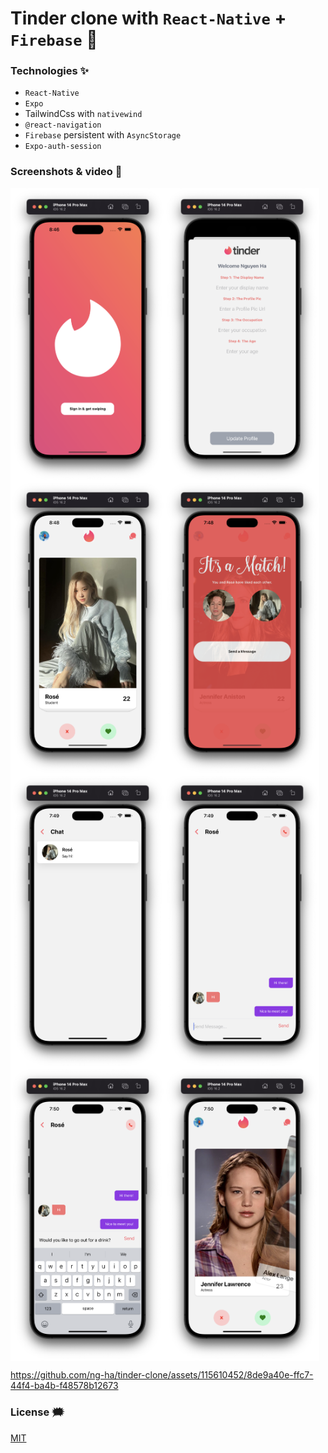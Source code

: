 # Tinder clone with `React-Native` + `Firebase` :sparkling_heart:

### Technologies ✨

- `React-Native`
- `Expo`
- TailwindCss with `nativewind`
- `@react-navigation`
- `Firebase` persistent with `AsyncStorage`
- `Expo-auth-session`

### Screenshots & video 🌃

<div style="display: flex; flex-wrap: wrap">
<img width="49%" src="./github-images/1.png" alt="ng-ha" />
<img width="49%" src="./github-images/2.png" alt="ng-ha" />
<img width="49%" src="./github-images/3.png" alt="ng-ha" />
<img width="49%" src="./github-images/4.png" alt="ng-ha" />
<img width="49%" src="./github-images/5.png" alt="ng-ha" />
<img width="49%" src="./github-images/6.png" alt="ng-ha" />
<img width="49%" src="./github-images/7.png" alt="ng-ha" />
<img width="49%" src="./github-images/8.png" alt="ng-ha" />
</div>

https://github.com/ng-ha/tinder-clone/assets/115610452/8de9a40e-ffc7-44f4-ba4b-f48578b12673

### License :right_anger_bubble:

[MIT](https://choosealicense.com/licenses/mit/)

